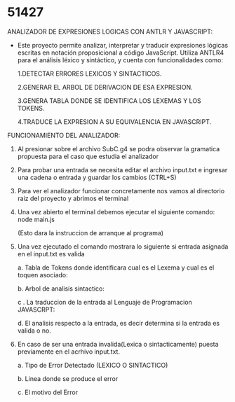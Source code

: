 # 51427
ANALIZADOR DE EXPRESIONES LOGICAS CON ANTLR Y JAVASCRIPT:

- Este proyecto permite analizar, interpretar y traducir expresiones lógicas escritas en notación proposicional a código JavaScript. Utiliza ANTLR4 para el análisis léxico y sintáctico, y     cuenta con funcionalidades como:

   1.DETECTAR ERRORES LEXICOS Y SINTACTICOS. 

   2.GENERAR EL ARBOL DE DERIVACION DE ESA EXPRESION.

   3.GENERA TABLA DONDE SE IDENTIFICA LOS LEXEMAS Y LOS TOKENS. 

   4.TRADUCE LA EXPRESION A SU EQUIVALENCIA EN JAVASCRIPT. 


FUNCIONAMIENTO DEL ANALIZADOR: 
1. Al presionar sobre el archivo SubC.g4 se podra observar la gramatica propuesta para el caso que estudia el analizador
2. Para probar una entrada se necesita editar el archivo input.txt e ingresar una cadena o entrada y guardar los cambios (CTRL+S) 
3. Para ver el analizador funcionar concretamente nos vamos al directorio raiz del proyecto y abrimos el terminal
4. Una vez abierto el terminal debemos ejecutar el siguiente comando: node main.js

   (Esto dara la instruccion de arranque al programa)

7. Una vez ejecutado el comando mostrara lo siguiente si entrada asignada en el input.txt es valida

   a. Tabla de Tokens donde identificara cual es el Lexema y cual es el toquen asociado:

   b. Arbol de analisis sintactico:

   c . La traduccion de la entrada al Lenguaje de Programacion JAVASCRPT:

   d. El analisis respecto a la entrada, es decir determina si la entrada es valida o no.

8. En caso de ser una entrada invalida(Lexica o sintacticamente) puesta previamente en el acrhivo input.txt.

    a. Tipo de Error Detectado (LEXICO O SINTACTICO) 

    b. Linea donde se produce el error

    c. El motivo del Error


 



    
     
